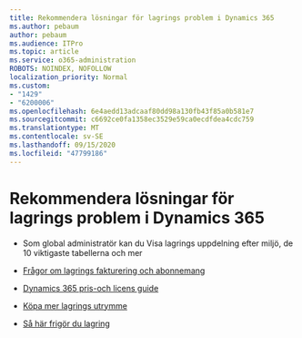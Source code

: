 ```yaml
---
title: Rekommendera lösningar för lagrings problem i Dynamics 365
ms.author: pebaum
author: pebaum
ms.audience: ITPro
ms.topic: article
ms.service: o365-administration
ROBOTS: NOINDEX, NOFOLLOW
localization_priority: Normal
ms.custom:
- "1429"
- "6200006"
ms.openlocfilehash: 6e4aedd13adcaaf80dd98a130fb43f85a0b581e7
ms.sourcegitcommit: c6692ce0fa1358ec3529e59ca0ecdfdea4cdc759
ms.translationtype: MT
ms.contentlocale: sv-SE
ms.lasthandoff: 09/15/2020
ms.locfileid: "47799186"
---
```

# <a name="recommend-solutions-for-dynamics-365-storage-issues"></a>Rekommendera lösningar för lagrings problem i Dynamics 365

* Som global administratör kan du Visa lagrings uppdelning efter miljö, de 10 viktigaste tabellerna och mer

* [Frågor om lagrings fakturering och abonnemang](https://docs.microsoft.com/dynamics365/customer-engagement/admin/contact-information-microsoft-dynamics-365-online-billing-support)

* [Dynamics 365 pris-och licens guide](https://dynamics.microsoft.com/pricing/)

* [Köpa mer lagrings utrymme](https://docs.microsoft.com/dynamics365/customer-engagement/admin/manage-storage#add-storage-to-dynamics-365-online)

* [Så här frigör du lagring](https://docs.microsoft.com/dynamics365/customer-engagement/admin/free-storage-space)
